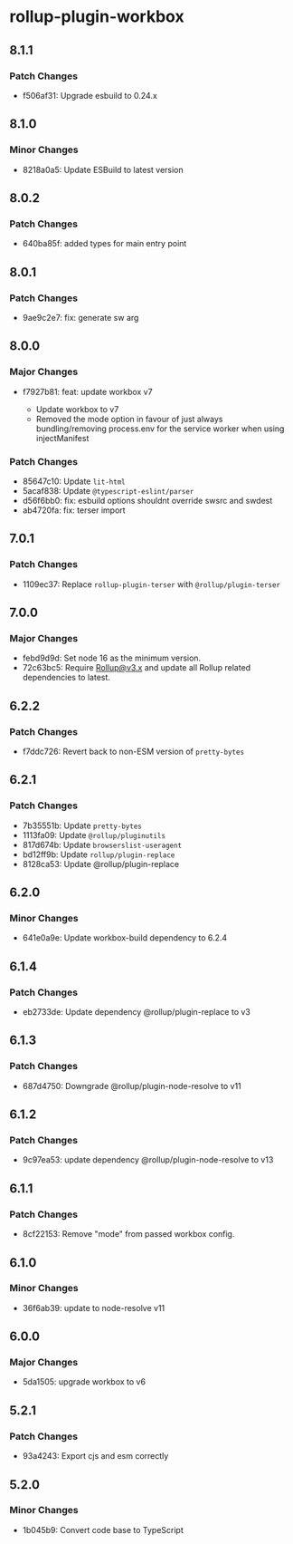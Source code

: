 # rollup-plugin-workbox

## 8.1.1

### Patch Changes

- f506af31: Upgrade esbuild to 0.24.x

## 8.1.0

### Minor Changes

- 8218a0a5: Update ESBuild to latest version

## 8.0.2

### Patch Changes

- 640ba85f: added types for main entry point

## 8.0.1

### Patch Changes

- 9ae9c2e7: fix: generate sw arg

## 8.0.0

### Major Changes

- f7927b81: feat: update workbox v7

  - Update workbox to v7
  - Removed the mode option in favour of just always bundling/removing process.env for the service worker when using injectManifest

### Patch Changes

- 85647c10: Update `lit-html`
- 5acaf838: Update `@typescript-eslint/parser`
- d56f6bb0: fix: esbuild options shouldnt override swsrc and swdest
- ab4720fa: fix: terser import

## 7.0.1

### Patch Changes

- 1109ec37: Replace `rollup-plugin-terser` with `@rollup/plugin-terser`

## 7.0.0

### Major Changes

- febd9d9d: Set node 16 as the minimum version.
- 72c63bc5: Require Rollup@v3.x and update all Rollup related dependencies to latest.

## 6.2.2

### Patch Changes

- f7ddc726: Revert back to non-ESM version of `pretty-bytes`

## 6.2.1

### Patch Changes

- 7b35551b: Update `pretty-bytes`
- 1113fa09: Update `@rollup/pluginutils`
- 817d674b: Update `browserslist-useragent`
- bd12ff9b: Update `rollup/plugin-replace`
- 8128ca53: Update @rollup/plugin-replace

## 6.2.0

### Minor Changes

- 641e0a9e: Update workbox-build dependency to 6.2.4

## 6.1.4

### Patch Changes

- eb2733de: Update dependency @rollup/plugin-replace to v3

## 6.1.3

### Patch Changes

- 687d4750: Downgrade @rollup/plugin-node-resolve to v11

## 6.1.2

### Patch Changes

- 9c97ea53: update dependency @rollup/plugin-node-resolve to v13

## 6.1.1

### Patch Changes

- 8cf22153: Remove "mode" from passed workbox config.

## 6.1.0

### Minor Changes

- 36f6ab39: update to node-resolve v11

## 6.0.0

### Major Changes

- 5da1505: upgrade workbox to v6

## 5.2.1

### Patch Changes

- 93a4243: Export cjs and esm correctly

## 5.2.0

### Minor Changes

- 1b045b9: Convert code base to TypeScript
